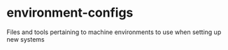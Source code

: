 # environment-configs
Files and tools pertaining to machine environments to use when setting up new systems
